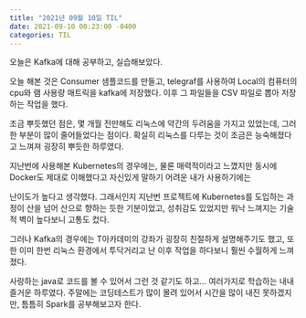 ```yaml
---
title: "2021년 09월 10일 TIL"
date: 2021-09-10 00:23:00 -0400
categories: TIL
---
```


오늘은 Kafka에 대해 공부하고, 실습해보았다.

오늘 해본 것은 Consumer 샘플코드를 만들고, telegraf를 사용하여 Local의 컴퓨터의 cpu와 램 사용량 매트릭을 kafka에 저장했다. 이후 그 파일들을 CSV 파일로 뽑아 저장하는 작업을 했다.

조금 뿌듯했던 점은, 몇 개월 전만해도 리눅스에 약간의 두려움을 가지고 있었는데, 그러한 부분이 많이 줄어들었다는 점이다. 확실히 리눅스를 다루는 것이 조금은 능숙해졌다고 느껴져 굉장히 뿌듯한 하루였다.

지난번에 사용해본 Kubernetes의 경우에는, 물론 매력적이라고 느꼈지만 동시에 Docker도 제대로 이해했다고 자신있게 말하기 어려운 내가 사용하기에는

난이도가 높다고 생각했다. 그래서인지 지난번 프로젝트에 Kubernetes를 도입하는 과정이 산을 넘어 산으로 향하는 듯한 기분이었고, 성취감도 있었지만 워낙 느껴지는 기술적 벽이 높다보니 고통도 컸다.

그러나 Kafka의 경우에는 T아카데미의 강좌가 굉장히 친절하게 설명해주기도 했고, 또한 이미 한번 리눅스 환경에서 투닥거리고 난 이후 작업을 하다보니 훨씬 수월하게 느껴졌다.

사랑하는 java로 코드를 볼 수 있어서 그런 것 같기도 하고... 여러가지로 학습하는 내내 즐거운 하루였다. 주말에는 코딩테스트가 많이 몰려 있어서 시간을 많이 내진 못하겠지만, 틈틈히 Spark를 공부해보고자 한다.

